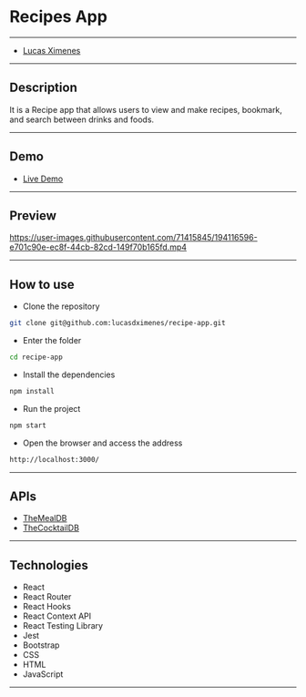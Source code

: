 # Recipes App

---

- [Lucas Ximenes](https://www.linkedin.com/in/lucasdximenes)

---

## Description

It is a Recipe app that allows users to view and make recipes, bookmark, and search between drinks and foods.

---

## Demo

- [Live Demo](https://recipe-app-lake-delta.vercel.app/)

---

## Preview

https://user-images.githubusercontent.com/71415845/194116596-e701c90e-ec8f-44cb-82cd-149f70b165fd.mp4

---

## How to use

- Clone the repository

```bash
git clone git@github.com:lucasdximenes/recipe-app.git
```

- Enter the folder

```bash
cd recipe-app
```

- Install the dependencies

```bash
npm install
```

- Run the project

```bash
npm start
```

- Open the browser and access the address

```bash
http://localhost:3000/
```

---

## APIs

- [TheMealDB](https://www.themealdb.com/api.php)
- [TheCocktailDB](https://www.thecocktaildb.com/api.php)

---

## Technologies

- React
- React Router
- React Hooks
- React Context API
- React Testing Library
- Jest
- Bootstrap
- CSS
- HTML
- JavaScript

---

